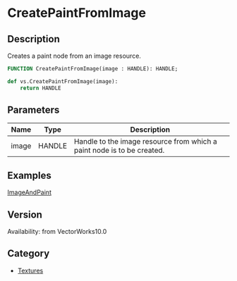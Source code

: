 # CreatePaintFromImage

## Description
Creates a paint node from an image resource.

```pascal
FUNCTION CreatePaintFromImage(image : HANDLE): HANDLE;
```

```python
def vs.CreatePaintFromImage(image):
    return HANDLE
```

## Parameters
|Name|Type|Description|
|---|---|---|
|image|HANDLE|Handle to the image resource from which a paint node is to be created.|

## Examples
[ImageAndPaint](examples/ImageAndPaint.md)

## Version
Availability: from VectorWorks10.0

## Category
* [Textures](../Categories/Textures.md)
